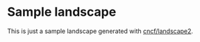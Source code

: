 # Sample landscape

This is just a sample landscape generated with [cncf/landscape2](https://github.com/cncf/landscape2).
